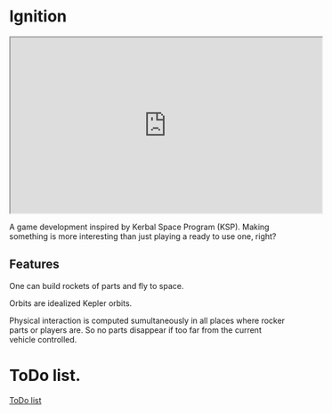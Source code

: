
# Ignition

<iframe id="lbry-iframe" width="560" height="315" src="https://odysee.com/$/embed/006_ignition_different_orbit_types/db3ee1367ce4f5ff3befa7b3662dfe2615df1008?r=9EGkG4Vu6mrgUEnLqQcbPBtn6ZVA3yGD" allowfullscreen></iframe>

A game development inspired by Kerbal Space Program (KSP). Making something is more interesting than just playing a ready to use one, right?

## Features

One can build rockets of parts and fly to space.

Orbits are idealized Kepler orbits.

Physical interaction is computed sumultaneously in all places where rocker parts or players are. So no parts disappear if too far from the current vehicle controlled.


# ToDo list.
[ToDo list](docs/todo.md)







